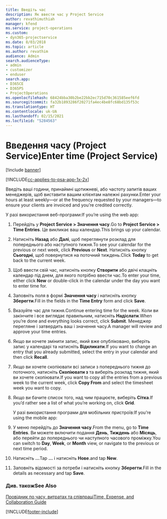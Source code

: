 ```yaml
---
title: Введіть час
description: Як ввести час у Project Service
author: revathimuthiah
manager: kfend
ms.service: project-operations
ms.custom:
- dyn365-projectservice
ms.date: 8/03/2018
ms.topic: article
ms.author: revathim
audience: Admin
search.audienceType:
- admin
- customizer
- enduser
search.app:
- D365CE
- D365PS
- ProjectOperations
ms.openlocfilehash: 68424bba30b2be22bb2ec715d70c361585eef6fd
ms.sourcegitcommit: fa32b1893286f20271fa4ec4be8fc68bd135f53c
ms.translationtype: HT
ms.contentlocale: uk-UA
ms.lasthandoff: 02/15/2021
ms.locfileid: "5284563"
---
```

# <a name="enter-time-project-service"></a><span data-ttu-id="8954b-103">Введення часу (Project Service)</span><span class="sxs-lookup"><span data-stu-id="8954b-103">Enter time (Project Service)</span></span>

[!include [banner](../includes/psa-now-project-operations.md)]

[!INCLUDE[cc-applies-to-psa-app-1x-2x](../includes/cc-applies-to-psa-app-1x-2x.md)]

<span data-ttu-id="8954b-104">Введіть ваші години, принаймні щотижневі, або частоту запитів ваших менеджерів, щоб виставити вашим клієнтам належні рахунки.</span><span class="sxs-lookup"><span data-stu-id="8954b-104">Enter your hours at least weekly—or at the frequency requested by your managers—to ensure your clients are invoiced and you’re credited correctly.</span></span>  
  
 <span data-ttu-id="8954b-105">У разі використання веб-програми:</span><span class="sxs-lookup"><span data-stu-id="8954b-105">If you’re using the web app:</span></span>  
  
1. <span data-ttu-id="8954b-106">Перейдіть у **Project Service > Значення часу**.</span><span class="sxs-lookup"><span data-stu-id="8954b-106">Go to **Project Service > Time Entries**.</span></span> <span data-ttu-id="8954b-107">Це викликає ваш календар.</span><span class="sxs-lookup"><span data-stu-id="8954b-107">This brings up your calendar.</span></span>  
  
2. <span data-ttu-id="8954b-108">Натисніть **Назад** або **Далі**, щоб переглянути розклад для попереднього або наступного тижня.</span><span class="sxs-lookup"><span data-stu-id="8954b-108">To see your calendar for the previous or next week, click **Previous** or **Next**.</span></span> <span data-ttu-id="8954b-109">Натисніть кнопку **Сьогодні**, щоб повернутися на поточний тиждень.</span><span class="sxs-lookup"><span data-stu-id="8954b-109">Click **Today** to get back to the current week.</span></span>  
  
3. <span data-ttu-id="8954b-110">Щоб ввести свій час, натисніть кнопку **Створити** або двічі клацніть календар під днем, для якого потрібно ввести час.</span><span class="sxs-lookup"><span data-stu-id="8954b-110">To enter your time, either click **New** or double-click in the calendar under the day you want to enter time for.</span></span>  
  
4. <span data-ttu-id="8954b-111">Заповніть поля в формі **Значення часу** і натисніть кнопку **Зберегти**.</span><span class="sxs-lookup"><span data-stu-id="8954b-111">Fill in the fields in the **Time Entry** form and click **Save**.</span></span>  
  
5. <span data-ttu-id="8954b-112">Вказуйте час для тижня.</span><span class="sxs-lookup"><span data-stu-id="8954b-112">Continue entering time for the week.</span></span> <span data-ttu-id="8954b-113">Коли ви закінчите і все виглядає правильним, натисніть **Надіслати**.</span><span class="sxs-lookup"><span data-stu-id="8954b-113">When you’re done and everything looks correct, click **Submit**.</span></span> <span data-ttu-id="8954b-114">Менеджер перегляне і затвердить ваш і значення часу.</span><span class="sxs-lookup"><span data-stu-id="8954b-114">A manager will review and approve your time entries.</span></span>  
  
6. <span data-ttu-id="8954b-115">Якщо ви хочете змінити запис, який вже опубліковано, виберіть запис у календарі та натисніть **Відкликати**.</span><span class="sxs-lookup"><span data-stu-id="8954b-115">If you want to change an entry that you already submitted, select the entry in your calendar and then click **Recall**.</span></span>  
  
7. <span data-ttu-id="8954b-116">Якщо ви хочете скопіювати всі записи з попереднього тижня до поточного, натисніть **Скопіювати з** та виберіть розклад тижня, який ви хочете скопіювати.</span><span class="sxs-lookup"><span data-stu-id="8954b-116">If you want to copy all the entries from a previous week to the current week, click **Copy From** and select the timesheet week you want to copy.</span></span>  
  
8. <span data-ttu-id="8954b-117">Якщо ви бачите список того, над чим працюєте, виберіть **Сітка**.</span><span class="sxs-lookup"><span data-stu-id="8954b-117">If you’d rather see a list of what you’re working on, click **Grid**.</span></span>  
  
   <span data-ttu-id="8954b-118">У разі використання програми для мобільних пристроїв:</span><span class="sxs-lookup"><span data-stu-id="8954b-118">If you’re using the mobile app:</span></span>  
  
9. <span data-ttu-id="8954b-119">У меню перейдіть до **Значення часу**.</span><span class="sxs-lookup"><span data-stu-id="8954b-119">From the menu, go to **Time Entries**.</span></span>     <span data-ttu-id="8954b-120">Ви можете включити подання **День**, **Тиждень** або **Місяць**, або перейти до попереднього чи наступного часового проміжку.</span><span class="sxs-lookup"><span data-stu-id="8954b-120">You can switch to **Day**, **Week**, or **Month** view, or navigate to the previous or next time period.</span></span>  
  
10. <span data-ttu-id="8954b-121">Натисніть **…**</span><span class="sxs-lookup"><span data-stu-id="8954b-121">Tap **…**</span></span> <span data-ttu-id="8954b-122">і натисніть **Нове**.</span><span class="sxs-lookup"><span data-stu-id="8954b-122">and tap **New**.</span></span>  
  
11. <span data-ttu-id="8954b-123">Заповніть відомості за потреби і натисніть кнопку **Зберегти**.</span><span class="sxs-lookup"><span data-stu-id="8954b-123">Fill in the details as necessary and tap **Save**.</span></span>  
  
### <a name="see-also"></a><span data-ttu-id="8954b-124">Див. також</span><span class="sxs-lookup"><span data-stu-id="8954b-124">See Also</span></span>  
 [<span data-ttu-id="8954b-125">Провідник по часу, витратах та співпраці</span><span class="sxs-lookup"><span data-stu-id="8954b-125">Time, Expense, and Collaboration Guide</span></span>](../psa/time-expense-collaboration-guide.md)


[!INCLUDE[footer-include](../includes/footer-banner.md)]